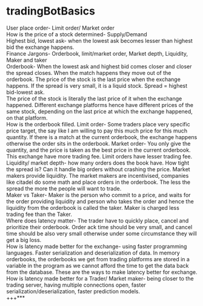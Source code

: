 # tradingBotBasics  
User place order- Limit order/ Market order  
How is the price of a stock determined- Supply/Demand  
Highest bid, lowest ask- when the lowest ask becomes lesser than highest bid the exchange happens.  
Finance Jargons- Orderbook, limit/market order, Market depth, Liquidity, Maker and taker  
Orderbook- When the lowest ask and highest bid comes closer and closer the spread closes. When the match happens they move out of the orderbook. The price of the stock is the last price when the exchange happens. If the spread is very small, it is a liquid stock. Spread = highest bid-lowest ask.  
The price of the stock is literally the last price of it when the exchange happened. Different exchange platforms hence have different prices of the same stock, depending on the last price at which the exchange happened, on that platform.  
How is the orderbook filled. Limit order- Some traders place very specific price target, the say like I am willing to pay this much price for this much quantity. If there is a match at the current orderbook, the exchange happens otherwise the order sits in the orderbook. Market order- You only give the quantity, and the price is taken as the best price in the current orderbook. This exchange have more trading fee. Limit orders have lesser trading fee.  
Liquidity/ market depth- how many orders does the book have. How tight the spread is? Can it handle big orders without crashing the price. Market makers provide liquidity. The market makers are incentivised, companies like citadel do some math and place orders in the orderbook. The less the spread the more the people will want to trade.  
Maker vs Taker- Maker is the person who commit to a price, and waits for the order providing liquidity and person who takes the order and hence the liquidity from the orderbook is called the taker. Maker is charged less trading fee than the Taker.  
Where does latency matter- The trader have to quickly place, cancel and prioritize their orderbook. Order ack time should be very small, and cancel time should be also very small otherwise under some circumstance they will get a big loss.  
How is latency made better for the exchange- using faster programming languages. Faster serialization and deserialization of data. In memory orderbooks, the orderbooks we get from trading platforms are stored in a variable in the program as we cannot afford the time to get the data back from the database. These are the ways to make latency better for exchange.
How is latency made better for a Trader/ Market maker- being closer to the trading server, having multiple connections open, faster serialization/deserialization, faster prediction models.  
+++***
